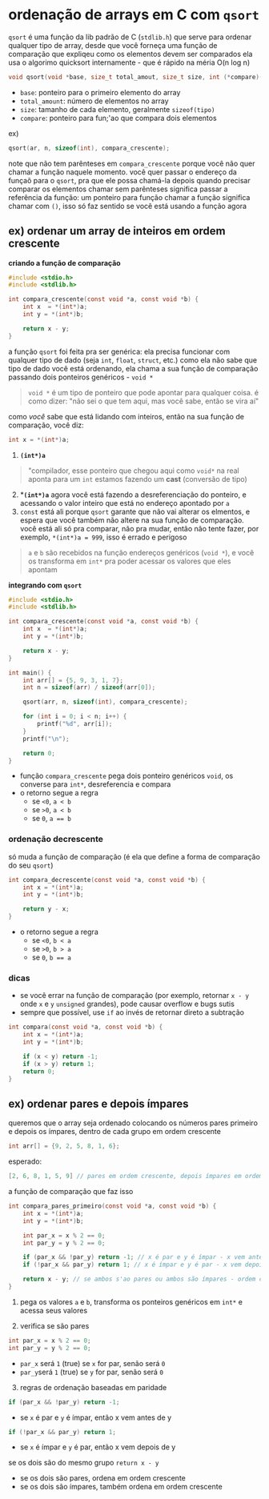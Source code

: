 # ordenação de arrays em C com `qsort`
`qsort` é uma função da lib padrão de C (`stdlib.h`) que serve para ordenar qualquer tipo de array, desde que você forneça uma função de comparação que expliqeu como os elementos devem ser comparados
ela usa o algorimo quicksort internamente - que é rápido na méria O(n log n)

```c
void qsort(void *base, size_t total_amout, size_t size, int (*compare)(const void *, const void *));
```
* `base`: ponteiro para o primeiro elemento do array
* `total_amount`: número de elementos no array
* `size`: tamanho de cada elemento, geralmente `sizeof(tipo)`
* `compare`: ponteiro para fun;'ao que compara dois elementos

ex)
```c
qsort(ar, n, sizeof(int), compara_crescente);
```
note que não tem parênteses em `compara_crescente`
porque você não quer chamar a função naquele momento. você quer passar o endereço da funçaõ para o `qsort`, pra que ele possa chamá-la depois quando precisar comparar os elementos
chamar sem parênteses significa passar a referência da função: um ponteiro para função
chamar a função significa chamar com `()`, isso só faz sentido se você está usando a função agora

## ex) ordenar um array de inteiros em ordem crescente

**criando a função de comparação**
```c
#include <stdio.h>
#include <stdlib.h>

int compara_crescente(const void *a, const void *b) {
    int x  = *(int*)a;
    int y = *(int*)b;

    return x - y;
}
```
a função `qsort` foi feita pra ser genérica: ela precisa funcionar com qualquer tipo de dado (seja `int`, `float`, `struct`, etc.)
como ela não sabe que tipo de dado você está ordenando, ela chama a sua função de comparação passando dois ponteiros genéricos - `void *`
> `void *` é um tipo de ponteiro que pode apontar para qualquer coisa. é como dizer: "não sei o que tem aqui, mas você sabe, então se vira aí"

como *você* sabe que está lidando com inteiros, então na sua função de comparação, você diz:
```c
int x = *(int*)a;
```

1. **`(int*)a`**
> "compilador, esse ponteiro que chegou aqui como `void*` na real aponta para um `int`
estamos fazendo um **cast** (conversão de tipo)
2. ***`(int*)a`**
agora você está fazendo a desreferenciação do ponteiro, e acessando o valor inteiro que está no endereço apontado por `a`
3. `const` está ali porque `qsort` garante que não vai alterar os elmentos, e espera que você também não altere na sua função de comparação. você está ali só pra comparar, não pra mudar, então não tente fazer, por exemplo, `*(int*)a = 999`, isso é errado e perigoso

> `a` e `b` são recebidos na função endereços genéricos (`void *`), e você os transforma em `int*` pra poder acessar os valores que eles apontam

**integrando com `qsort`**
```c
#include <stdio.h>
#include <stdlib.h>

int compara_crescente(const void *a, const void *b) {
    int x  = *(int*)a;
    int y = *(int*)b;

    return x - y;
}

int main() {
    int arr[] = {5, 9, 3, 1, 7};
    int n = sizeof(arr) / sizeof(arr[0]);

    qsort(arr, n, sizeof(int), compara_crescente);

    for (int i = 0; i < n; i++) {
        printf("%d", arr[i]);
    }
    printf("\n");

    return 0;
}
```
* função `compara_crescente` pega dois ponteiro genéricos `void`, os converse para `int*`, desreferencia e compara
* o retorno segue a regra
    * se `<0`, `a < b`
    * se `>0`, `a < b`
    * se `0`, `a == b`

### ordenação decrescente
só muda a função de comparação (é ela que define a forma de comparação do seu `qsort`)
```c
int compara_decrescente(const void *a, const void *b) {
    int x = *(int*)a;
    int y = *(int*)b;

    return y - x;
}
```
* o retorno segue a regra
    * se `<0`, `b < a`
    * se `>0`, `b > a`
    * se `0`, `b == a`


### dicas
* se você errar na função de comparação (por exemplo, retornar `x - y` onde `x` e `y` `unsigned` grandes), pode causar overflow e bugs sutis
* sempre que possível, use `if` ao invés de retornar direto a subtração
```c
int compara(const void *a, const void *b) {
    int x = *(int*)a;
    int y = *(int*)b;

    if (x < y) return -1;
    if (x > y) return 1;
    return 0;
}
```

## ex) ordenar pares e depois ímpares
queremos que o array seja ordenado colocando os números pares primeiro e depois os ímpares, dentro de cada grupo em ordem crescente
```c
int arr[] = {9, 2, 5, 8, 1, 6};
```
esperado:
```c
[2, 6, 8, 1, 5, 9] // pares em ordem crescente, depois ímpares em ordem crescente
```

a função de comparação que faz isso
```c
int compara_pares_primeiro(const void *a, const void *b) {
    int x = *(int*)a;
    int y = *(int*)b;

    int par_x = x % 2 == 0;
    int par_y = y % 2 == 0;

    if (par_x && !par_y) return -1; // x é par e y é ímpar - x vem antes
    if (!par_x && par_y) return 1; // x é ímpar e y é par - x vem depois

    return x - y; // se ambos s'ao pares ou ambos são ímpares - ordem crescente
}
```
1. pega os valores `a` e `b`, transforma os ponteiros genéricos em `int*` e acessa seus valores

2. verifica se são pares
```c
int par_x = x % 2 == 0;
int par_y = y % 2 == 0;
```
* `par_x` será `1` (true) se `x` for par, senão será `0`
* `par_y`será `1` (true) se `y` for par, senão será `0`

3. regras de ordenação baseadas em paridade
```c
if (par_x && !par_y) return -1;
```
* se `x` é par e `y` é ímpar, então x vem antes de y

```c
if (!par_x && par_y) return 1;
```
* se `x` é ímpar e `y` é par, então x vem depois de y

se os dois são do mesmo grupo `return x - y`
* se os dois são pares, ordena em ordem crescente
* se os dois são ímpares, também ordena em ordem crescente